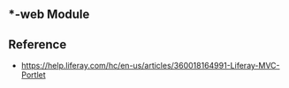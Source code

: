 ## *-web Module

## Reference

- https://help.liferay.com/hc/en-us/articles/360018164991-Liferay-MVC-Portlet
